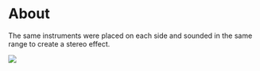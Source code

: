 # About

The same instruments were placed on each side and sounded in the same range to create a stereo effect.

[![](https://img.youtube.com/vi/tDcWpm4B09Q/0.jpg)](https://www.youtube.com/watch?v=tDcWpm4B09Q)